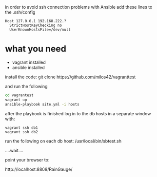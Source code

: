 

in order to avoid ssh connection problems with Ansible add these lines to the .ssh/config

```
Host 127.0.0.1 192.168.222.?
  StrictHostKeyChecking no
  UserKnownHostsFile=/dev/null
```

what you need
==============
  - vagrant installed
  - ansible installed

install the code:
    git clone https://github.com/milos42/vagranttest

and run the following 
```bash
cd vagrantest
vagrant up
ansible-playbook site.yml -i hosts
````
after the playbook is finished log in to the db hosts in a separate window with:
```
vagrant ssh db1
vagrant ssh db2
```
run the following on each db host:
    /usr/local/bin/sbtest.sh

....wait....

point your browser to:

http://localhost:8808/RainGauge/

